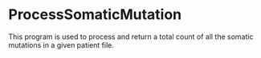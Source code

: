 # ProcessSomaticMutation
This program is used to process and return a total count of all the somatic mutations in a given patient file.
